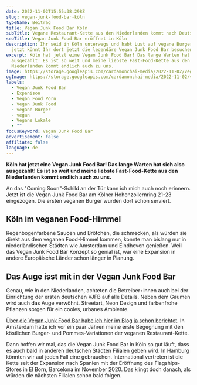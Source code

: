 ```yaml
---
date: 2022-11-02T15:55:38.298Z
slug: vegan-junk-food-bar-köln
typeName: Beitrag
title: Vegan Junk Food Bar Köln
subTitle: Vegane Restaurant-Kette aus den Niederlanden kommt nach Deutschland
seoTitle: Vegan Junk Food Bar eröffnet in Köln
description: Ihr seid in Köln unterwegs und habt Lust auf vegane Burger? Ab
  jetzt könnt Ihr dort jetzt die legendäre Vegan Junk Food Bar besuchen!
excerpt: Köln hat jetzt eine Vegan Junk Food Bar! Das lange Warten hat sich also
  ausgezahlt! Es ist so weit und meine liebste Fast-Food-Kette aus den
  Niederlanden kommt endlich auch zu uns.
image: https://storage.googleapis.com/cardamonchai-media/2022-11-02/vegan-junk-food-bar-jpeg-imagine-180818_7f4b18_1024_768/640.webp
ogImage: https://storage.googleapis.com/cardamonchai-media/2022-11-02/vegan-junk-food-bar-fb-jpeg-imagine-180818_7e4b1a_1200_628/640.webp
labels:
  - Vegan Junk Food Bar
  - Expanison
  - Vegan Food Porn
  - Vegan Junk Food
  - vegane Burger
  - vegan
  - Vegane Lokale
  - ""
focusKeyword: Vegan Junk Food Bar
advertisement: false
affiliate: false
language: de
---
```

**Köln hat jetzt eine Vegan Junk Food Bar! Das lange Warten hat sich also ausgezahlt! Es ist so weit und meine liebste Fast-Food-Kette aus den Niederlanden kommt endlich auch zu uns.**

An das "Coming Soon"-Schild an der Tür kann ich mich auch noch erinnern. Jetzt ist die Vegan Junk Food Bar am Kölner Hohenzollernring 21-23 eingezogen. Die ersten veganen Burger wurden dort schon serviert.

## Köln im veganen Food-Himmel

Regenbogenfarbene Saucen und Brötchen, die schmecken, als würden sie direkt aus dem veganen Food-Himmel kommen, konnte man bislang nur in niederländischen Städten wie Amsterdam und Eindhoven genießen. Weil das Vegan Junk Food Bar Konzept so genial ist, war eine Expansion in andere Europäische Länder schon länger in Planung.

## Das Auge isst mit in der Vegan Junk Food Bar

Genau, wie in den Niederlanden, achteten die Betreiber⋆innen auch bei der Einrichtung der ersten deutschen VJFB auf alle Details. Neben dem Gaumen wird auch das Auge verwöhnt. Streetart, Neon Design und farbenfrohe Pflanzen sorgen für ein cooles, urbanes Ambiente.

[Über die Vegan Junk Food Bar habe ich hier im Blog ja schon berichtet](/2018/02/vegan-junk-food-bar-amsterdam/). In Amsterdam hatte ich vor ein paar Jahren meine erste Begegnung mit den köstlichen Burger- und Pommes-Variationen der veganen Restaurant-Kette.

Dann hoffen wir mal, das die Vegan Junk Food Bar in Köln so gut läuft, dass es auch bald in anderen deutschen Städten Filialen geben wird. In Hamburg könnten wir auf jeden Fall eine gebrauchen. International vertreten ist die Kette seit der Expansion nach Spanien mit der Eröffnung des Flagships-Stores in El Born, Barcelona im November 2020. Das klingt doch danach, als würden die nächsten Filialen schon bald folgen.